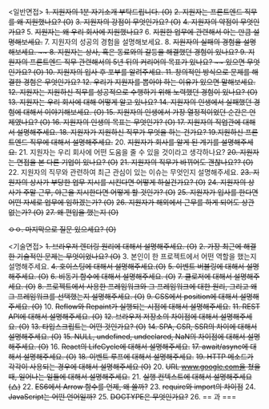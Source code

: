 <일반면접>
~~1. 지원자의 1분 자기소개 부탁드립니다. (O)~~
~~2. 지원자는 프론트엔드 직무를 왜 지원했나요? (O)~~
~~3. 지원자의 강점이 무엇인가요? (O)~~
~~4. 지원자의 약점이 무엇인가요?~~
5. ~~지원자는 왜 우리 회사에 지원했나요?~~
6. ~~지원한 업무에 관련해서 아는 만큼 설명해보세요.~~
7. 지원자의 성공의 경험을 설명해보세요. 
8. ~~지원자의 실패의 경험을 설명해보세요. ~~
~~8. 지원자는 상사, 혹은 동료와의 갈등을 해결했던 경험이 있나요?~~
~~9. 지원자의 프론트엔드 직무 관련해서의 5년 뒤의 커리어의 목표가 있나요? ~~
~~있으면 무엇인가요? (O)~~
10. ~~지원자의 입사 후 포부를 알려주세요.~~
11. ~~창의적인 방식으로 문제를 해결한 경험은 무엇인가요?~~
12. ~~우리가 지원자를 뽑아야 하는 이유가 있으면 말해보세요.~~
~~12. 지원자는 지원하신 직무를 성공적으로 수행하기 위해 노력했던 경험이 있나요? (O)~~
13. ~~지원자는 우리 회사에 대해 어떻게 알고 있나요?~~
~~14. 지원자의 인생에서 실패했던 경험에 대해서 이야기해보세요. (O)~~
~~15. 지원자의 인생에서 가장 열정적이었던 순간은 언제였나요? (O)~~
~~16. 지원자의 인생의 목표는 무엇인가? (O)~~
17. ~~지원자의 직업관에 대해서 설명해주세요.~~
18. ~~지원자가 지원하신 직무가 무엇을 하는 건가요?~~
19.~~지원하신 프론트엔드 직무에 대해서 설명해주세요.~~
20. ~~지원자가 회사를 알게 된 계기를 설명해주세요.~~
21. 지원자는 우리 회사에 어떤 도움을 줄 수 있을 것이라고 생각하나요?
~~20. 지원자는 면접을 본 다른 기업이 있나요? (O)~~
~~21. 지원자의 직무가 바뀌어도 괜찮나요?? (O)~~
22. 지원자의 직무와 관련하여 최근 관심이 있는 이슈는 무엇인지 설명해주세요.
~~23. 지원자의 상사가 부당한 업무 지시를 시킨다면 어떻게 하실건가요? (O)~~
~~24. 지원자의 상사가 주말 근무, 야근을 지시한다면 어떻게 할 것인가? (O)~~
~~25. 지원자가 입사를 한다면 어떤 자세로 업무에 임하겠는가? (O)~~
~~26. 지원자가 해외에서 근무를 하게 되어도 상관 없는가? (O)~~
~~27. 왜 편입을 했는지 (O)~~

~~ㅇㅇ. 마지막으로 질문 있으세요? (O)~~

<기술면접>
~~1. 브라우저 렌더링 원리에 대해서 설명해주세요. (O)~~
~~2. 가장 최근에 해결한 기술적인 문제는 무엇이었나요? (O)~~
3. 본인이 한 프로젝트에서 어떤 역할을 했는지 설명해주세요.
~~4. 호이스팅에 대해서 설명해주세요.(O)~~
~~5. 이벤트 버블링에 대해서 설명해주세요. (O)~~
~~6. 비동기 함수에 대해서 설명해주세요. (O)~~
~~7. 클로저에 대해서 설명해주세요. (O)~~
~~8. 프로젝트에서 사용한 프레임워크와 그 프레임워크에 대한 원리, 그리고 왜~~
~~그 프레임워크를 선택했는지 설명해주세요. (O)~~
~~9. CSS에서 position에 대해서 설명해주세요. (O)~~
10. ~~Reflow와 Repaint가 실행되는 시점에 대해서 설명해주세요.~~
~~11. REST API에 대해서 설명해주세요. (O)~~
~~12. 브라우저 저장소의 차이점에 대해서 설명해주세요. (O)~~
~~13. 타입스크립트는 어떤 것인가요? (O)~~
~~14. SPA, CSR, SSR의 차이에 대해서 설명해주세요. (O)~~
~~15. NULL, undefined, undeclared, NaN의 차이점에 대해서 설명해주세요. (O)~~
16. ~~React의 LifeCycle에 대해서 설명해주세요.~~
~~17. await/async에 대해서 설명해주세요. (O)~~
~~18. 이벤트 루프에 대해서 설명해주세요.~~
~~19. HTTP 메소드가 각각이 사용되는 경우에 대해서 설명해주세요 (O)~~
20. ~~URL www.google.com을 쳤을 때, 일어나는 일들에 대해서 설명해주세요.~~
21. ~~실행 컨텍스트에 대해서 설명해주세요(△)~~
22. ~~ES6에서 Arrow 함수를 언제, 왜 쓸까?~~
23. ~~require와 import의 차이점~~
24. ~~JavaScript는 어떤 언어일까?~~
25. ~~DOCTYPE은 무엇인가요?~~
26. == 과 ===
